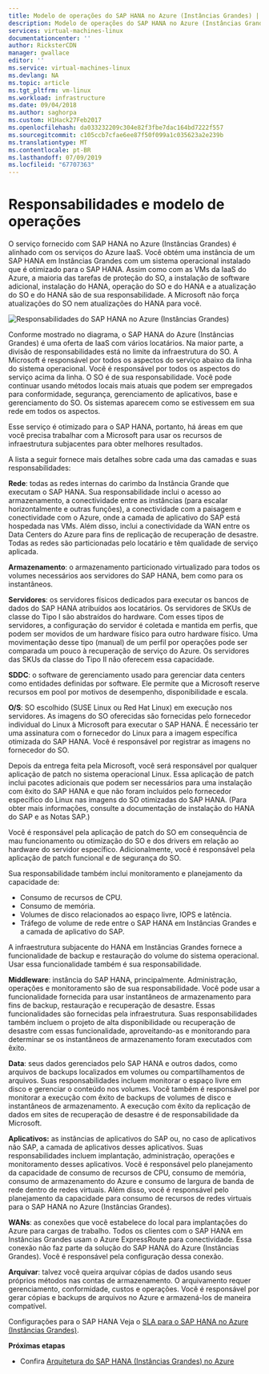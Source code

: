 ```yaml
---
title: Modelo de operações do SAP HANA no Azure (Instâncias Grandes) | Microsoft Docs
description: Modelo de operações do SAP HANA no Azure (Instâncias Grandes).
services: virtual-machines-linux
documentationcenter: ''
author: RicksterCDN
manager: gwallace
editor: ''
ms.service: virtual-machines-linux
ms.devlang: NA
ms.topic: article
ms.tgt_pltfrm: vm-linux
ms.workload: infrastructure
ms.date: 09/04/2018
ms.author: saghorpa
ms.custom: H1Hack27Feb2017
ms.openlocfilehash: da033232209c304e82f3fbe7dac164bd7222f557
ms.sourcegitcommit: c105ccb7cfae6ee87f50f099a1c035623a2e239b
ms.translationtype: MT
ms.contentlocale: pt-BR
ms.lasthandoff: 07/09/2019
ms.locfileid: "67707363"
---
```

# <a name="operations-model-and-responsibilities"></a>Responsabilidades e modelo de operações

O serviço fornecido com SAP HANA no Azure (Instâncias Grandes) é alinhado com os serviços do Azure IaaS. Você obtém uma instância de um SAP HANA em Instâncias Grandes com um sistema operacional instalado que é otimizado para o SAP HANA. Assim como com as VMs da IaaS do Azure, a maioria das tarefas de proteção do SO, a instalação de software adicional, instalação do HANA, operação do SO e do HANA e a atualização do SO e do HANA são de sua responsabilidade. A Microsoft não força atualizações do SO nem atualizações do HANA para você.

![Responsabilidades do SAP HANA no Azure (Instâncias Grandes)](./media/hana-overview-architecture/image2-responsibilities.png)

Conforme mostrado no diagrama, o SAP HANA do Azure (Instâncias Grandes) é uma oferta de IaaS com vários locatários. Na maior parte, a divisão de responsabilidades está no limite da infraestrutura do SO. A Microsoft é responsável por todos os aspectos do serviço abaixo da linha do sistema operacional. Você é responsável por todos os aspectos do serviço acima da linha. O SO é de sua responsabilidade. Você pode continuar usando métodos locais mais atuais que podem ser empregados para conformidade, segurança, gerenciamento de aplicativos, base e gerenciamento do SO. Os sistemas aparecem como se estivessem em sua rede em todos os aspectos.

Esse serviço é otimizado para o SAP HANA, portanto, há áreas em que você precisa trabalhar com a Microsoft para usar os recursos de infraestrutura subjacentes para obter melhores resultados.

A lista a seguir fornece mais detalhes sobre cada uma das camadas e suas responsabilidades:

**Rede**: todas as redes internas do carimbo da Instância Grande que executam o SAP HANA. Sua responsabilidade inclui o acesso ao armazenamento, a conectividade entre as instâncias (para escalar horizontalmente e outras funções), a conectividade com a paisagem e conectividade com o Azure, onde a camada de aplicativo do SAP está hospedada nas VMs. Além disso, inclui a conectividade da WAN entre os Data Centers do Azure para fins de replicação de recuperação de desastre. Todas as redes são particionadas pelo locatário e têm qualidade de serviço aplicada.

**Armazenamento**: o armazenamento particionado virtualizado para todos os volumes necessários aos servidores do SAP HANA, bem como para os instantâneos. 

**Servidores**: os servidores físicos dedicados para executar os bancos de dados do SAP HANA atribuídos aos locatários. Os servidores de SKUs de classe do Tipo I são abstraídos do hardware. Com esses tipos de servidores, a configuração do servidor é coletada e mantida em perfis, que podem ser movidos de um hardware físico para outro hardware físico. Uma movimentação desse tipo (manual) de um perfil por operações pode ser comparada um pouco à recuperação de serviço do Azure. Os servidores das SKUs da classe do Tipo II não oferecem essa capacidade.

**SDDC**: o software de gerenciamento usado para gerenciar data centers como entidades definidas por software. Ele permite que a Microsoft reserve recursos em pool por motivos de desempenho, disponibilidade e escala.

**O/S**: SO escolhido (SUSE Linux ou Red Hat Linux) em execução nos servidores. As imagens do SO oferecidas são fornecidas pelo fornecedor individual do Linux à Microsoft para executar o SAP HANA. É necessário ter uma assinatura com o fornecedor do Linux para a imagem específica otimizada do SAP HANA. Você é responsável por registrar as imagens no fornecedor do SO. 

Depois da entrega feita pela Microsoft, você será responsável por qualquer aplicação de patch no sistema operacional Linux. Essa aplicação de patch inclui pacotes adicionais que podem ser necessários para uma instalação com êxito do SAP HANA e que não foram incluídos pelo fornecedor específico do Linux nas imagens do SO otimizadas do SAP HANA. (Para obter mais informações, consulte a documentação de instalação do HANA do SAP e as Notas SAP.) 

Você é responsável pela aplicação de patch do SO em consequência de mau funcionamento ou otimização do SO e dos drivers em relação ao hardware do servidor específico. Adicionalmente, você é responsável pela aplicação de patch funcional e de segurança do SO. 

Sua responsabilidade também inclui monitoramento e planejamento da capacidade de:

- Consumo de recursos de CPU.
- Consumo de memória.
- Volumes de disco relacionados ao espaço livre, IOPS e latência.
- Tráfego de volume de rede entre o SAP HANA em Instâncias Grandes e a camada de aplicativo do SAP.

A infraestrutura subjacente do HANA em Instâncias Grandes fornece a funcionalidade de backup e restauração do volume do sistema operacional. Usar essa funcionalidade também é sua responsabilidade.

**Middleware**: instância do SAP HANA, principalmente. Administração, operações e monitoramento são de sua responsabilidade. Você pode usar a funcionalidade fornecida para usar instantâneos de armazenamento para fins de backup, restauração e recuperação de desastre. Essas funcionalidades são fornecidas pela infraestrutura. Suas responsabilidades também incluem o projeto de alta disponibilidade ou recuperação de desastre com essas funcionalidade, aproveitando-as e monitorando para determinar se os instantâneos de armazenamento foram executados com êxito.

**Data**: seus dados gerenciados pelo SAP HANA e outros dados, como arquivos de backups localizados em volumes ou compartilhamentos de arquivos. Suas responsabilidades incluem monitorar o espaço livre em disco e gerenciar o conteúdo nos volumes. Você também é responsável por monitorar a execução com êxito de backups de volumes de disco e instantâneos de armazenamento. A execução com êxito da replicação de dados em sites de recuperação de desastre é de responsabilidade da Microsoft.

**Aplicativos:** as instâncias de aplicativos do SAP ou, no caso de aplicativos não SAP, a camada de aplicativos desses aplicativos. Suas responsabilidades incluem implantação, administração, operações e monitoramento desses aplicativos. Você é responsável pelo planejamento da capacidade de consumo de recursos de CPU, consumo de memória, consumo de armazenamento do Azure e consumo de largura de banda de rede dentro de redes virtuais. Além disso, você é responsável pelo planejamento da capacidade para consumo de recursos de redes virtuais para o SAP HANA no Azure (Instâncias Grandes).

**WANs**: as conexões que você estabelece do local para implantações do Azure para cargas de trabalho. Todos os clientes com o SAP HANA em Instâncias Grandes usam o Azure ExpressRoute para conectividade. Essa conexão não faz parte da solução do SAP HANA do Azure (Instâncias Grandes). Você é responsável pela configuração dessa conexão.

**Arquivar**: talvez você queira arquivar cópias de dados usando seus próprios métodos nas contas de armazenamento. O arquivamento requer gerenciamento, conformidade, custos e operações. Você é responsável por gerar cópias e backups de arquivos no Azure e armazená-los de maneira compatível.

Configurações para o SAP HANA Veja o [SLA para o SAP HANA no Azure (Instâncias Grandes)](https://azure.microsoft.com/support/legal/sla/sap-hana-large/).

**Próximas etapas**
- Confira [Arquitetura do SAP HANA (Instâncias Grandes) no Azure](hana-architecture.md)
